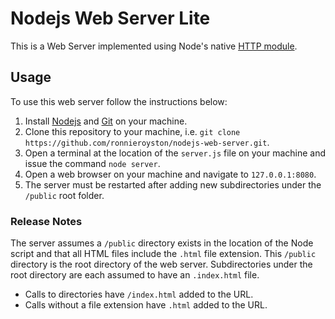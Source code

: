 # Nodejs Web Server Lite

This is a Web Server implemented using Node's native [HTTP module](https://nodejs.org/api/http.html).

## Usage

To use this web server follow the instructions below:

1. Install [Nodejs](https://nodejs.org/en) and [Git](https://git-scm.com/) on your machine.
2. Clone this repository to your machine, i.e. `git clone https://github.com/ronnieroyston/nodejs-web-server.git`.
2. Open a terminal at the location of the `server.js` file on your machine and issue the command `node server`.
4. Open a web browser on your machine and navigate to `127.0.0.1:8080`.
5. The server must be restarted after adding new subdirectories under the `/public` root folder.

### Release Notes

The server assumes a `/public` directory exists in the location of the Node script and that all HTML files include the `.html` file extension. This `/public` directory is the root directory of the web server. Subdirectories under the root directory are each assumed to have an `.index.html` file.

 - Calls to directories have `/index.html` added to the URL.
 - Calls without a file extension have `.html` added to the URL.

